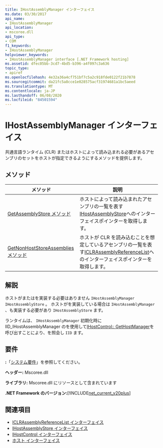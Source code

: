 ```yaml
---
title: IHostAssemblyManager インターフェイス
ms.date: 03/30/2017
api_name:
- IHostAssemblyManager
api_location:
- mscoree.dll
api_type:
- COM
f1_keywords:
- IHostAssemblyManager
helpviewer_keywords:
- IHostAssemblyManager interface [.NET Framework hosting]
ms.assetid: dfec05bb-3cd7-4bd5-b396-a4f097c3a636
topic_type:
- apiref
ms.openlocfilehash: 4e32a36a4cf751bf7c5a2c918fde0122f21b7878
ms.sourcegitcommit: da21fc5a8cce1e028575acf31974681a1bc5aeed
ms.translationtype: MT
ms.contentlocale: ja-JP
ms.lasthandoff: 06/08/2020
ms.locfileid: "84501594"
---
```

# <a name="ihostassemblymanager-interface"></a>IHostAssemblyManager インターフェイス
共通言語ランタイム (CLR) またはホストによって読み込まれる必要があるアセンブリのセットをホストが指定できるようにするメソッドを提供します。  
  
## <a name="methods"></a>メソッド  
  
|メソッド|説明|  
|------------|-----------------|  
|[GetAssemblyStore メソッド](ihostassemblymanager-getassemblystore-method.md)|ホストによって読み込まれたアセンブリの一覧を表す[IHostAssemblyStore](ihostassemblystore-interface.md)へのインターフェイスポインターを取得します。|  
|[GetNonHostStoreAssemblies メソッド](ihostassemblymanager-getnonhoststoreassemblies-method.md)|ホストが CLR を読み込むことを想定しているアセンブリの一覧を表す[ICLRAssemblyReferenceList](iclrassemblyreferencelist-interface.md)へのインターフェイスポインターを取得します。|  
  
## <a name="remarks"></a>解説  
 ホストがまたはを実装する必要はありません `IHostAssemblyManager` `IHostAssemblyStore` 。 ホストがを実装している場合は `IHostAssemblyManager` 、も実装する必要があり `IHostAssemblyStore` ます。  
  
 ランタイムは、 `IHostAssemblyManager` 初期化時に IID_IHostAssemblyManager のを使用して[IHostControl:: GetHostManager](ihostcontrol-gethostmanager-method.md)を呼び出すことにより、を照会し `IID` ます。  
  
## <a name="requirements"></a>要件  
 **:**「[システム要件](../../get-started/system-requirements.md)」を参照してください。  
  
 **ヘッダー:** Mscoree.dll  
  
 **ライブラリ:** Mscoree.dll にリソースとして含まれています  
  
 **.NET Framework のバージョン:**[!INCLUDE[net_current_v20plus](../../../../includes/net-current-v20plus-md.md)]  
  
## <a name="see-also"></a>関連項目

- [ICLRAssemblyReferenceList インターフェイス](iclrassemblyreferencelist-interface.md)
- [IHostAssemblyStore インターフェイス](ihostassemblystore-interface.md)
- [IHostControl インターフェイス](ihostcontrol-interface.md)
- [ホスト インターフェイス](hosting-interfaces.md)
